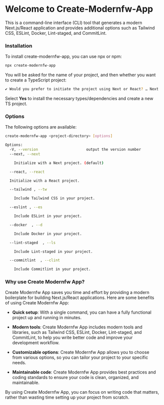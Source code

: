 # Welcome to Create-Modernfw-App

This is a command-line interface (CLI) tool that generates a modern Next.js/React application and provides additional options such as Tailwind CSS, ESLint, Docker, Lint-staged, and CommitLint.

### Installation

To install create-modernfw-app, you can use npx or npm:

```bash
npx create-modernfw-app
```

You will be asked for the name of your project, and then whether you want to
create a TypeScript project:

```bash
✔ Would you prefer to initiate the project using Next or React? … Next / React
```

Select **Yes** to install the necessary types/dependencies and create a new TS project.

### Options

The following options are available:

```bash
create-modernfw-app <project-directory> [options]

Options:
  -V, --version                      output the version number
  --next, --next

    Initialize with a Next project. (default)

  --react, --react

  Initialize with a React project.

  --tailwind , --tw

    Include Tailwind CSS in your project.

  --eslint , --es

    Include ESLint in your project.

  --docker  , --d

    Include Docker in your project.

  --lint-staged  , --ls

    Include Lint-staged in your project.

  --commitlint  , --clint

    Include Commitlint in your project.
```

### Why use Create Modernfw App?

Create Modernfw App saves you time and effort by providing a modern boilerplate for building Next.js/React applications. Here are some benefits of using Create Modernfw App:

- **Quick setup**: With a single command, you can have a fully functional project up and running in minutes.

- **Modern tools**: Create Modernfw App includes modern tools and libraries, such as Tailwind CSS, ESLint, Docker, Lint-staged, and CommitLint, to help you write better code and improve your development workflow.

- **Customizable options**: Create Modernfw App allows you to choose from various options, so you can tailor your project to your specific needs.

- **Maintainable code**: Create Modernfw App provides best practices and coding standards to ensure your code is clean, organized, and maintainable.

By using Create Modernfw App, you can focus on writing code that matters, rather than wasting time setting up your project from scratch.
